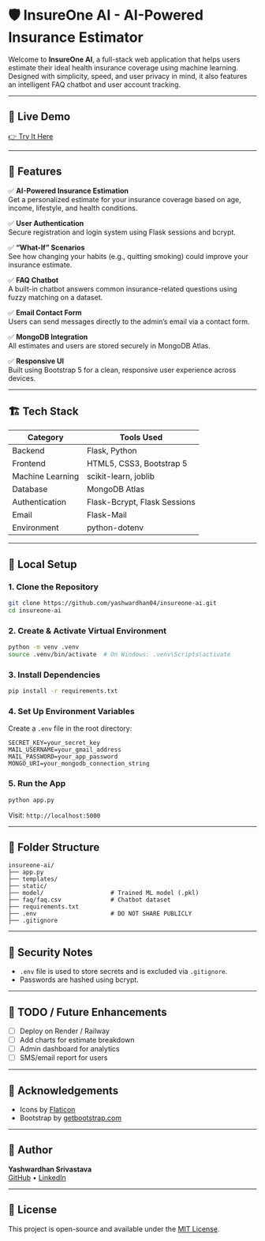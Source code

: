 # 🛡️ InsureOne AI - AI-Powered Insurance Estimator

Welcome to **InsureOne AI**, a full-stack web application that helps users estimate their ideal health insurance coverage using machine learning. Designed with simplicity, speed, and user privacy in mind, it also features an intelligent FAQ chatbot and user account tracking.

---

## 🚀 Live Demo  
[👉 Try It Here](https://your-app-name.onrender.com)


---

## 🧠 Features

✅ **AI-Powered Insurance Estimation**  
Get a personalized estimate for your insurance coverage based on age, income, lifestyle, and health conditions.

✅ **User Authentication**  
Secure registration and login system using Flask sessions and bcrypt.

✅ **“What-If” Scenarios**  
See how changing your habits (e.g., quitting smoking) could improve your insurance estimate.

✅ **FAQ Chatbot**  
A built-in chatbot answers common insurance-related questions using fuzzy matching on a dataset.

✅ **Email Contact Form**  
Users can send messages directly to the admin’s email via a contact form.

✅ **MongoDB Integration**  
All estimates and users are stored securely in MongoDB Atlas.

✅ **Responsive UI**  
Built using Bootstrap 5 for a clean, responsive user experience across devices.

---

## 🏗️ Tech Stack

| Category         | Tools Used                        |
|------------------|------------------------------------|
| Backend          | Flask, Python                     |
| Frontend         | HTML5, CSS3, Bootstrap 5          |
| Machine Learning | scikit-learn, joblib              |
| Database         | MongoDB Atlas                     |
| Authentication   | Flask-Bcrypt, Flask Sessions      |
| Email            | Flask-Mail                        |
| Environment      | python-dotenv                     |

---

## 🧪 Local Setup

### 1. Clone the Repository
```bash
git clone https://github.com/yashwardhan04/insureone-ai.git
cd insureone-ai
```

### 2. Create & Activate Virtual Environment
```bash
python -m venv .venv
source .venv/bin/activate  # On Windows: .venv\Scripts\activate
```

### 3. Install Dependencies
```bash
pip install -r requirements.txt
```

### 4. Set Up Environment Variables
Create a `.env` file in the root directory:
```env
SECRET_KEY=your_secret_key
MAIL_USERNAME=your_gmail_address
MAIL_PASSWORD=your_app_password
MONGO_URI=your_mongodb_connection_string
```

### 5. Run the App
```bash
python app.py
```
Visit: `http://localhost:5000`

---

## 📂 Folder Structure
```
insureone-ai/
├── app.py
├── templates/
├── static/
├── model/                   # Trained ML model (.pkl)
├── faq/faq.csv              # Chatbot dataset
├── requirements.txt
├── .env                     # DO NOT SHARE PUBLICLY
├── .gitignore
```

---

## 🔐 Security Notes
- `.env` file is used to store secrets and is excluded via `.gitignore`.
- Passwords are hashed using bcrypt.

---

## 📌 TODO / Future Enhancements
- [ ] Deploy on Render / Railway
- [ ] Add charts for estimate breakdown
- [ ] Admin dashboard for analytics
- [ ] SMS/email report for users

---

## 🙌 Acknowledgements
- Icons by [Flaticon](https://flaticon.com)
- Bootstrap by [getbootstrap.com](https://getbootstrap.com)

---

## 👤 Author
**Yashwardhan Srivastava**  
[GitHub](https://github.com/yashwardhan04) • [LinkedIn](www.linkedin.com/in/yashwardhan-srivastava)

---

## 📄 License
This project is open-source and available under the [MIT License](LICENSE).

